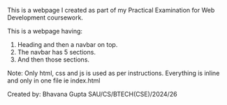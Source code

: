 This is a webpage I created as part of my Practical Examination for Web Development coursework.

This is a webpage having: 
1. Heading and then a navbar on top.
2. The navbar has 5 sections.
3. And then those sections.

Note: Only html, css and js is used as per instructions. Everything is inline and only in one file ie index.html

Created by:
Bhavana Gupta
SAU/CS/BTECH(CSE)/2024/26

